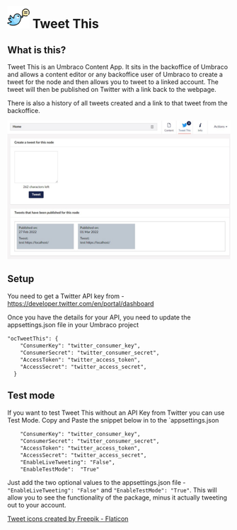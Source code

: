 # <img src="assets/tweet.png" alt="Tweet Icon" width="50"/> Tweet This 
## What is this? 

Tweet This is an Umbraco Content App.
It sits in the backoffice of Umbraco and allows a content editor or any backoffice user of Umbraco to create a tweet for the node and then allows you to tweet to a linked account. 
The tweet will then be published on Twitter with a link back to the webpage.

There is also a history of all tweets created and a link to that tweet from the backoffice. 

<img src="assets/backoffice.jpg" alt="Tweet Icon" width="800"/>


## Setup
You need to get a Twitter API key from - https://developer.twitter.com/en/portal/dashboard

Once you have the details for your API, you need to update the appsettings.json file in your Umbraco project
```
"ocTweetThis": {
    "ConsumerKey": "twitter_consumer_key",
    "ConsumerSecret": "twitter_consumer_secret",
    "AccessToken": "twitter_access_token",
    "AccessSecret": "twitter_access_secret",
  }
 ```

## Test mode

If you want to test Tweet This without an API Key from Twitter you can use Test Mode. Copy and Paste the snippet below in to the `appsettings.json
```
    "ConsumerKey": "twitter_consumer_key",
    "ConsumerSecret": "twitter_consumer_secret",
    "AccessToken": "twitter_access_token",
    "AccessSecret": "twitter_access_secret",
    "EnableLiveTweeting": "False",
    "EnableTestMode":  "True"
```

Just add the two optional values to the appsettings.json file - `"EnableLiveTweeting": "False"` and `"EnableTestMode": "True"`. This will allow you to see the functionality of the package, minus it actually tweeting out to your account. 


<a href="https://www.flaticon.com/free-icons/tweet" title="tweet icons">Tweet icons created by Freepik - Flaticon</a>

